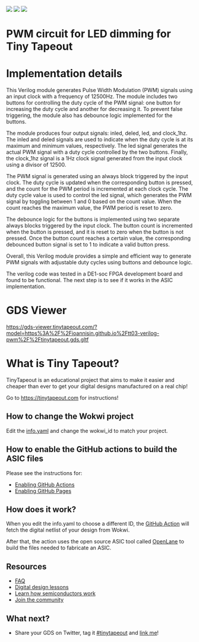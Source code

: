 ![](../../workflows/gds/badge.svg) ![](../../workflows/docs/badge.svg) ![](../../workflows/test/badge.svg)

# PWM circuit for LED dimming for Tiny Tapeout

# Implementation details

This Verilog module generates Pulse Width Modulation (PWM) signals using an input clock with a frequency of 12500Hz. The module includes two buttons for controlling the duty cycle of the PWM signal: one button for increasing the duty cycle and another for decreasing it. To prevent false triggering, the module also has debounce logic implemented for the buttons.

The module produces four output signals: inled, deled, led, and clock_1hz. The inled and deled signals are used to indicate when the duty cycle is at its maximum and minimum values, respectively. The led signal generates the actual PWM signal with a duty cycle controlled by the two buttons. Finally, the clock_1hz signal is a 1Hz clock signal generated from the input clock using a divisor of 12500.

The PWM signal is generated using an always block triggered by the input clock. The duty cycle is updated when the corresponding button is pressed, and the count for the PWM period is incremented at each clock cycle. The duty cycle value is used to control the led signal, which generates the PWM signal by toggling between 1 and 0 based on the count value. When the count reaches the maximum value, the PWM period is reset to zero.

The debounce logic for the buttons is implemented using two separate always blocks triggered by the input clock. The button count is incremented when the button is pressed, and it is reset to zero when the button is not pressed. Once the button count reaches a certain value, the corresponding debounced button signal is set to 1 to indicate a valid button press.

Overall, this Verilog module provides a simple and efficient way to generate PWM signals with adjustable duty cycles using buttons and debounce logic.

The verilog code was tested in a DE1-soc FPGA development board and found to be functional. The next step is to see if it works in the ASIC implementation.

# GDS Viewer

https://gds-viewer.tinytapeout.com/?model=https%3A%2F%2Fioannisin.github.io%2Ftt03-verilog-pwm%2F%2Ftinytapeout.gds.gltf

# What is Tiny Tapeout?

TinyTapeout is an educational project that aims to make it easier and cheaper than ever to get your digital designs manufactured on a real chip!

Go to https://tinytapeout.com for instructions!

## How to change the Wokwi project

Edit the [info.yaml](info.yaml) and change the wokwi_id to match your project.

## How to enable the GitHub actions to build the ASIC files

Please see the instructions for:

* [Enabling GitHub Actions](https://tinytapeout.com/faq/#when-i-commit-my-change-the-gds-action-isnt-running)
* [Enabling GitHub Pages](https://tinytapeout.com/faq/#my-github-action-is-failing-on-the-pages-part)

## How does it work?

When you edit the info.yaml to choose a different ID, the [GitHub Action](.github/workflows/gds.yaml) will fetch the digital netlist of your design from Wokwi.

After that, the action uses the open source ASIC tool called [OpenLane](https://www.zerotoasiccourse.com/terminology/openlane/) to build the files needed to fabricate an ASIC.

## Resources

* [FAQ](https://tinytapeout.com/faq/)
* [Digital design lessons](https://tinytapeout.com/digital_design/)
* [Learn how semiconductors work](https://tinytapeout.com/siliwiz/)
* [Join the community](https://discord.gg/rPK2nSjxy8)

## What next?

* Share your GDS on Twitter, tag it [#tinytapeout](https://twitter.com/hashtag/tinytapeout?src=hashtag_click) and [link me](https://twitter.com/matthewvenn)!


